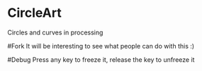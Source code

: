 # CircleArt
Circles and curves in processing

#Fork
It will be interesting to see what people can do with this :)

#Debug
Press any key to freeze it, release the key to unfreeze it
